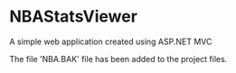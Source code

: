 # NBAStatsViewer
 A simple web application created using ASP.NET MVC

 The file 'NBA.BAK' file has been added to the project files.
